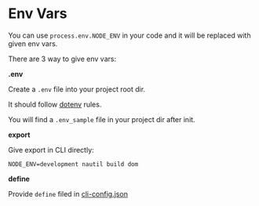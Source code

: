 # Env Vars

You can use `process.env.NODE_ENV` in your code and it will be replaced with given env vars.

There are 3 way to give env vars:

**.env**

Create a `.env` file into your project root dir.

It should follow [dotenv](https://www.npmjs.com/package/dotenv) rules.

You will find a `.env_sample` file in your project dir after init.

**export**

Give export in CLI directly:

```
NODE_ENV=development nautil build dom
```

**define**

Provide `define` filed in [cli-config.json](./config.md)
